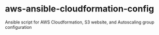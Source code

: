 # aws-ansible-cloudformation-config
Ansible script for AWS Cloudformation, S3 website, and Autoscaling group configuration 
